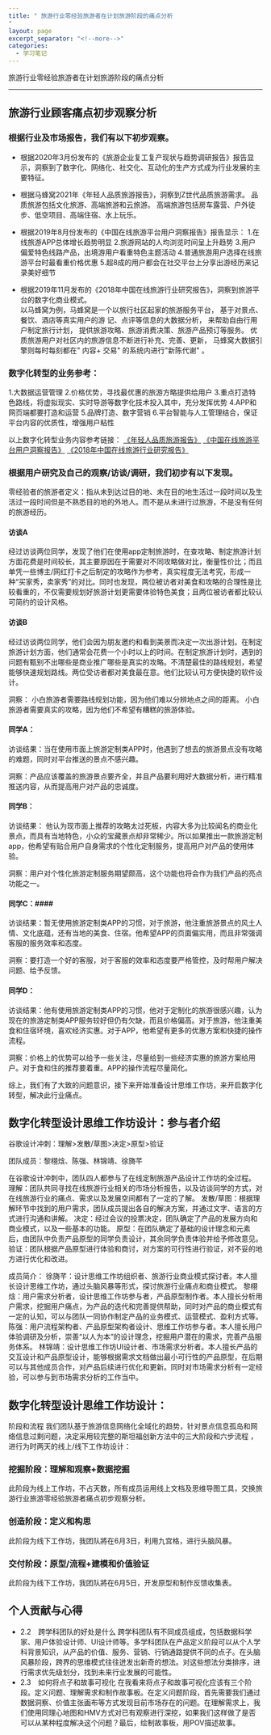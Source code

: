 ```yaml
---
title: " 旅游行业零经验旅游者在计划旅游阶段的痛点分析
"
layout: page
excerpt_separator: "<!--more-->"
categories:
  - 学习笔记
---
```

> 
旅游行业零经验旅游者在计划旅游阶段的痛点分析


<!--more-->


---
## 旅游行业顾客痛点初步观察分析
### 根据行业及市场报告，我们有以下初步观察。 ###

- 根据2020年3月份发布的《旅游企业复工复产现状与趋势调研报告》报告显示，洞察到了数字化、网络化、社交化、互动化的生产方式成为行业发展的主要特征。

- 根据马蜂窝2021年《年轻人品质旅游报告》，洞察到Z世代品质旅游需求。
品质旅游包括文化旅游、高端旅游和云旅游。
高端旅游包括房车露营、户外徒步、低空项目、高端住宿、水上玩乐。

- 根据2019年8月份发布的《中国在线旅游平台用户洞察报告》报告显示：
 1.在线旅游APP总体增长趋势明显 
2.旅游网站的人均浏览时间呈上升趋势 
3.用户偏爱特色线路产品，出境游用户看重特色主题活动 
4.普通旅游用户选择在线旅游平台时最看重价格优惠 
5.超8成的用户都会在社交平台上分享出游经历来记录美好细节  

- 根据2019年11月发布的《2018年中国在线旅游行业研究报告》，洞察到旅游平台的数字化商业模式。  
以马蜂窝为例，马蜂窝是一个以旅行社区起家的旅游服务平台， 基于对景点、餐饮、酒店等真实用户的游 记、点评等信息的大数据分析， 来帮助自由行用户制定旅行计划， 提供旅游攻略、旅游消费决策、旅游产品预订等服务。 优质旅游用户对社区内的旅游信息不断进行补充、完善、更新， 马蜂窝大数据引擎则每时每刻都在" 内容+ 交易" 的系统内进行"新陈代谢"  。

### 数字化转型的业务参考： ###
1.大数据运营管理 
2.价格优势，寻找最优惠的旅游方略提供给用户 
3.重点打造特色路线，将虚拟现实、实时导游等数字化技术投入其中，充分发挥优势 
4.APP和网页端都要打造和运营 
5.品牌打造、数字营销 
6.平台智能与人工管理结合，保证平台内容的优质性，增强用户粘性  

以上数字化转型业务内容参考链接： 
[《年轻人品质旅游报告》](https://www.mafengwo.cn/gonglve/mdd-0.html)
 [《中国在线旅游平台用户洞察报告》](http://report.iresearch.cn/report_pdf.aspx?id=3225) [《2018年中国在线旅游行业研究报告》](http://report.iresearch.cn/report_pdf.aspx?id=3318)

### 根据用户研究及自己的观察/访谈/调研，我们初步有以下发现。 ###
零经验者的旅游者定义：指从未到达过目的地、未在目的地生活过一段时间以及生活过一段时间但是不熟悉目的地的外地人。而不是从未进行过旅游，不是没有任何的旅游经历。

#### 访谈A ####
经过访谈两位同学，发现了他们在使用app定制旅游时，在查攻略、制定旅游计划方面花费是时间较长，其主要原因在于需要对不同攻略做对比，衡量性价比；而且单凭一些博主/网红打卡之后制定的攻略作为参考，真实程度无法考究，形成一种“买家秀，卖家秀”的对比。同时也发现，两位被访者对美食和攻略的合理性是比较看重的，不仅需要规划好旅游计划更需要体验特色美食；且两位被访者都比较认可简约的设计风格。

#### 访谈B ####
经过访谈两位同学，他们会因为朋友邀约和看到美景而决定一次出游计划。在制定旅游计划方面，他们通常会花费一个小时以上的时间。在制定旅游计划时，遇到的问题有甄别不出哪些是商业推广哪些是真实的攻略。不清楚最佳的路线规划，希望能够快速规划路线。两位受访者都对美食最在意。他们比较认可方便快捷的软件设计。

 洞察： 
小白旅游者需要路线规划功能，因为他们难以分辨地点之间的距离。
小白旅游者需要真实的攻略，因为他们不希望有糟糕的旅游体验。

#### 同学A： ####
访谈结果：当在使用市面上旅游定制类APP时，他遇到了想去的旅游景点没有攻略的难题，同时对平台推送的景点不感兴趣。

洞察：产品应该覆盖的旅游景点要齐全，并且产品要利用好大数据分析，进行精准推送内容，从而提高用户对产品的忠诚度。

#### 同学B： ####
访谈结果：
他认为现市面上推荐的攻略太过死板，内容大多为比较闻名的商业化景点，而具有当地特色，小众的宝藏景点却非常稀少。所以如果推出一款旅游定制app，他希望有贴合用户自身需求的个性化定制服务，提高用户对产品的使用体验。

洞察：用户对个性化旅游定制服务期望颇高，这个功能也将会作为我们产品的亮点功能之一。

#### 同学C：####
访谈结果：暂无使用旅游定制类APP的习惯，对于旅游，他注重旅游景点的风土人情、文化底蕴，还有当地的美食、住宿。他希望APP的页面偏实用，而且非常强调客服的服务效率和态度。

洞察：要打造一个好的客服，对于客服的效率和态度要严格管控，及时帮用户解决问题、给予反馈。

#### 同学D： ####
访谈结果：他有使用旅游定制类APP的习惯，他对于定制化的旅游很感兴趣，认为现在的旅游定制类APP服务较好但仍有欠缺，而且价格偏高。对于旅游，他注重美食和住宿环境，喜欢经济实惠。对于APP，他希望有更多的优惠方案和快捷的操作流程。

洞察：价格上的优势可以给予一些关注，尽量给到一些经济实惠的旅游方案给用户。对于食和住的推荐要着重。APP的操作流程尽量简化。

综上，我们有了大致的问题意识，接下来开始准备设计思维工作坊，来开启数字化转型，解决此行业痛点。

## 数字化转型设计思维工作坊设计：参与者介绍
谷歌设计冲刺：理解>发散/草图>决定>原型>验证

团队成员：黎栩焓、陈强、林锦靖、徐旖芊

在谷歌设计冲刺中，团队四人都参与了在线定制旅游产品设计工作坊的全过程。
理解：团队共同寻找在线旅游行业相关的市场分析报告，以及访谈同学的方式，对在线旅游行业的痛点、需求以及发展空间都有了一定的了解。
发散/草图：根据理解环节中找到的用户需求，团队成员提出各自的解决方案，并通过文字、语言的方式进行沟通和讲解。
决定：经过会议的投票决定，团队确定了产品的发展方向和商业模式，以及一些基本的功能。
原型：在团队确定了基础的设计理念和元素后，由团队中负责产品原型的同学负责设计，其余同学负责体验并给予修改意见。
验证：团队根据产品原型进行体验和商讨，对方案的可行性进行验证，对不妥的地方进行优化和改进。

成员简介：
徐旖芊：设计思维工作坊组织者、旅游行业商业模式探讨者。本人擅长设计思维工作坊，通过头脑风暴等形式，探讨旅游行业痛点和商业模式。
黎栩焓：用户需求分析者，设计思维工作坊参与者，产品原型制作者。本人擅长分析用户需求，挖掘用户痛点，为产品的迭代和完善提供帮助，同时对产品的商业模式有一定的认知，可以与团队一同协作制定产品的业务模式、运营模式、盈利方式等。
陈强：用户流程架构者、产品原型架构者设计、思维工作坊参与者。本人擅长用户体验调研及分析，崇善“以人为本”的设计理念，挖掘用户潜在的需求，完善产品服务体系。
林锦靖：设计思维工作坊UI设计者、市场需求分析者。本人擅长产品的交互设计和产品原型设计，能够根据需求文档做出最小可行性的产品原型，在后期可以与其他成员合作，对产品后续进行优化和更新。同时对市场需求分析有一定经验，可以参与到市场需求分析的工作当中。



## 数字化转型设计思维工作坊设计：
阶段和流程  我们团队基于旅游信息网络化全域化的趋势，针对景点信息孤岛和网络信息过剩问题，决定采用较完整的斯坦福创新方法中的三大阶段和六步流程 ，进行为时两天的线上/线下工作坊设计：

### 挖掘阶段：理解和观察+数据挖掘 
此阶段为线上工作坊，不占天数，所有成员运用线上文档及思维导图工具，交换旅游行业旅游零经验旅游者痛点初步观察分析。 

 ### 创造阶段：定义和构思 
此阶段为线下工作坊，我团队將在6月3日，利用九宫格，进行头脑风暴。

### 交付阶段：原型/流程+建模和价值验证 
此阶段为线下工作坊，我团队將在6月5日，开发原型和制作反馈收集表。

## 个人贡献与心得 
- 2.2　跨学科团队的好处是什么
跨学科团队有不同成员组成，包括数据科学家、用户体验设计师、UI设计师等。多学科团队在产品定义阶段可以从个人学科背景知识，从产品的价值、服务、营销、行销通路提供不同的点子。在头脑风暴阶段，跨界的思维模式往往迸发出新奇的想法。对这些想法分类排序，进行需求优先级划分，找到未来行业发展的可能性。
- 2.3　如何将点子和故事可视化
在我看来将点子和故事可视化应该有三个阶段。定义问题、理解需求和制作故事板。在定义问题阶段，首先需要我们通过数据洞察、价值主张画布等方式发现目前市场存在的问题。在理解需求上，我们使用同理心地图和HMV方式对已有观察进行深挖，如果我们这样做了是否可以从某种程度解决这个问题？最后，绘制故事板，用POV描述故事。
